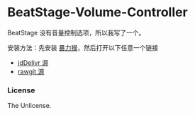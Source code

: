 # BeatStage-Volume-Controller

BeatStage 没有音量控制选项，所以我写了一个。

安装方法：先安装 [暴力猴](https://violentmonkey.github.io/get-it/)，然后打开以下任意一个链接

- [jdDelivr 源](https://cdn.jsdelivr.net/gh/hyrious/BeatStage-Volume-Controller@master/beatstage-volume-controller.user.js)
- [rawgit 源](https://ghcdn.rawgit.org/hyrious/BeatStage-Volume-Controller/master/beatstage-volume-controller.user.js)

### License

The Unlicense.
